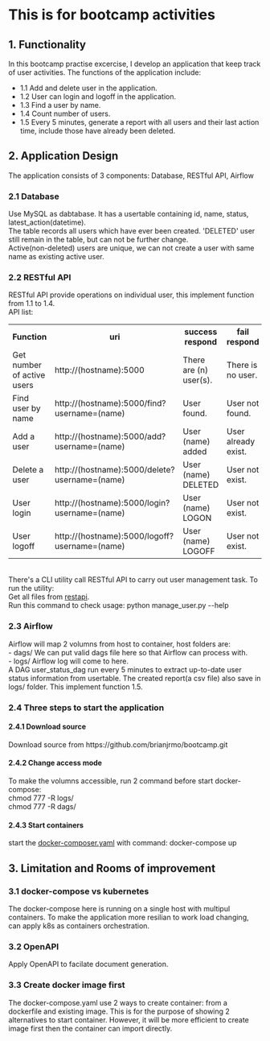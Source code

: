 <h1>This is for bootcamp activities</h1>

<h2>1. Functionality</h2>
In this bootcamp practise excercise, I develop an application that keep track of user activities. The functions of the application include:
<ul>
<li>1.1 Add and delete user in the application.</li>
<li>1.2 User can login and logoff in the application.</li>
<li>1.3 Find a user by name.</li>
<li>1.4 Count number of users.</li>
<li>1.5 Every 5 minutes, generate a report with all users and their last action time, include those have already been deleted.</li>
</ul>

<h2>2. Application Design</h2>
The application consists of 3 components: Database, RESTful API, Airflow
<h3>2.1 Database</h3>
Use MySQL as dabtabase. It has a usertable containing id, name, status, latest_action(datetime).
<br>
The table records all users which have ever been created. 'DELETED' user still remain in the table, but can not be further change.
<br>
Active(non-deleted) users are unique, we can not create a user with same name as existing active user.
<br>
<h3>2.2 RESTful API</h3>
RESTful API provide operations on individual user, this implement function from 1.1 to 1.4.
<br>
API list:
<table>
  <tr>
    <th>Function</th>
    <th>uri</th>
    <th>success respond</th>
    <th>fail respond</th>
  </tr>
  <tr>
    <td>Get number of active users</td>
    <td>http://(hostname):5000</td>
    <td>There are (n) user(s).</td>
    <td>There is no user.</td>
  </tr>
  <tr>
    <td>Find user by name</td>
    <td>http://(hostname):5000/find?username=(name)</td>
    <td>User found.</td>
    <td>User not found.</td>
  </tr>
  <tr>
    <td>Add a user</td>
    <td>http://(hostname):5000/add?username=(name)</td>
    <td>User (name) added</td>
    <td>User already exist.</td>
  </tr>
  <tr>
    <td>Delete a user</td>
    <td>http://(hostname):5000/delete?username=(name)</td>
    <td>User (name) DELETED</td>
    <td>User not exist.</td>
  </tr>
  <tr>
    <td>User login</td>
    <td>http://(hostname):5000/login?username=(name)</td>
    <td>User (name) LOGON</td>
    <td>User not exist.</td>
  </tr>
  <tr>
    <td>User logoff</td>
    <td>http://(hostname):5000/logoff?username=(name)</td>
    <td>User (name) LOGOFF</td>
    <td>User not exist.</td>
  </tr>
</table>
<br>
There's a CLI utility call RESTful API to carry out user management task. To run the utility:
<br>
Get all files from <a href="https://github.com/brianjrmo/bootcamp/tree/main/scripts/restapi">restapi</a>.
<br>
Run this command to check usage: python manage_user.py --help
<br>
<h3>2.3 Airflow</h3>
Airflow will map 2 volumns from host to container, host folders are:
<br>
- dags/ We can put valid dags file here so that Airflow can process with.
<br>
- logs/ Airflow log will come to here. 
<br>
A DAG user_status_dag run every 5 minutes to extract up-to-date user status information from usertable. The created report(a csv file) also save in logs/ folder. This implement function 1.5.

<h3>2.4 Three steps to start the application</h3>
<h4>2.4.1 Download source</h4>
Download source from https://github.com/brianjrmo/bootcamp.git
<h4>2.4.2 Change access mode</h4>
To make the volumns accessible, run 2 command before start docker-compose:
<br>
chmod 777 -R logs/
<br>
chmod 777 -R dags/
<h4>2.4.3 Start containers</h4>
start the <a href="https://github.com/brianjrmo/bootcamp/blob/main/docker-compose.yaml">docker-composer.yaml</a> with command: docker-compose up


<h2>3. Limitation and Rooms of improvement</h2>
<h3>3.1 docker-compose vs kubernetes</h3>
The docker-compose here is running on a single host with multipul containers. To make the application more resilian to work load changing, can apply k8s as containers orchestration.
<h3>3.2 OpenAPI</h3>
Apply OpenAPI to facilate document generation.</h3>
<h3>3.3 Create docker image first</h3>
The docker-compose.yaml use 2 ways to create container: from a dockerfile and existing image. This is for the purpose of showing 2 alternatives to start container. However, it will be more efficient to create image first then the container can import directly.</h3>